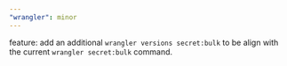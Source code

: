 ```yaml
---
"wrangler": minor
---
```


feature: add an additional `wrangler versions secret:bulk` to be align with the current `wrangler secret:bulk` command.
